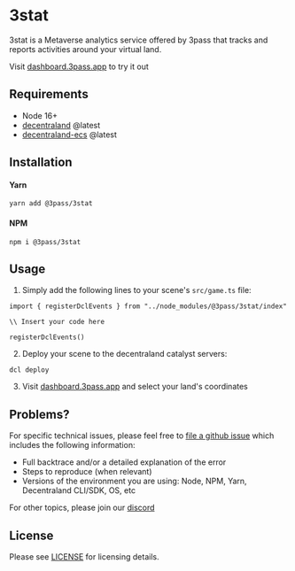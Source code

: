 # 3stat

3stat is a Metaverse analytics service offered by 3pass that tracks and reports activities around your virtual land.

Visit [dashboard.3pass.app](https://dashboard.3pass.app) to try it out

## Requirements

 * Node 16+
 * [decentraland](https://github.com/decentraland/cli) @latest
 * [decentraland-ecs](https://www.npmjs.com/package/decentraland-ecs) @latest

## Installation

#### Yarn

`yarn add @3pass/3stat`

#### NPM

`npm i @3pass/3stat`

## Usage

1. Simply add the following lines to your scene's `src/game.ts` file:

```
import { registerDclEvents } from "../node_modules/@3pass/3stat/index"

\\ Insert your code here

registerDclEvents()
```
2. Deploy your scene to the decentraland catalyst servers:

```
dcl deploy
```

3. Visit [dashboard.3pass.app](https://dashboard.3pass.app) and select your land's coordinates

## Problems?

For specific technical issues, please feel free to [file a github issue](https://github.com/3pass/3stat/issues) which includes the following information:

 * Full backtrace and/or a detailed explanation of the error
 * Steps to reproduce (when relevant)
 * Versions of the environment you are using: Node, NPM, Yarn, Decentraland
   CLI/SDK, OS, etc

For other topics, please join our [discord](https://discord.gg/2H5cYFqsWZ)

## License

Please see [LICENSE](https://github.com/3pass/3stat/blob/main/LICENSE) for licensing details.

